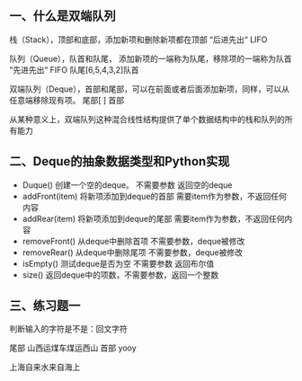 ## 一、什么是双端队列

栈（Stack），顶部和底部，添加新项和删除新项都在顶部  “后进先出“  LIFO

队列（Queue），队首和队尾，  添加新项的一端称为队尾，移除项的一端称为队首  ”先进先出“ FIFO              队尾[6,5,4,3,2]队首  

双端队列（Deque），首部和尾部，可以在前面或者后面添加新项，同样，可以从任意端移除现有项。    尾部[ ] 首部

从某种意义上，双端队列这种混合线性结构提供了单个数据结构中的栈和队列的所有能力



## 二、Deque的抽象数据类型和Python实现

+ Duque() 创建一个空的deque。 不需要参数    返回空的deque
+ addFront(item)  将新项添加到deque的首部  需要item作为参数，不返回任何内容
+ addRear(item)   将新项添加到deque的尾部  需要item作为参数，不返回任何内容
+ removeFront()   从deque中删除首项  不需要参数，deque被修改
+ removeRear()    从deque中删除尾项  不需要参数，deque被修改
+ isEmpty()   测试deque是否为空    不需要参数    返回布尔值
+ size()      返回deque中的项数，不需要参数，返回一个整数



## 三、练习题一

判断输入的字符是不是：回文字符  

尾部 山西运煤车煤运西山  首部   yooy

上海自来水来自海上